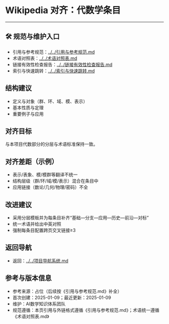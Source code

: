 # Wikipedia 对齐：代数学条目

---

## 🛠️ 规范与维护入口

- 引用与参考规范：[../../引用与参考规范.md](../../引用与参考规范.md)
- 术语对照表：[../../术语对照表.md](../../术语对照表.md)
- 链接有效性检查报告：[../../链接有效性检查报告.md](../../链接有效性检查报告.md)
- 索引与快速跳转：[../../索引与快速跳转.md](../../索引与快速跳转.md)

## 结构建议

- 定义与对象（群、环、域、模、表示）
- 基本性质与定理
- 重要例子与应用

## 对齐目标

与本项目代数部分的分层与术语标准保持一致。

## 对齐差距（示例）

- 表示/表象、模/模群等翻译不统一
- 结构层级（群/环/域/模/表示）混合在条目中
- 应用链接（数论/几何/物理/密码）不全

## 改进建议

- 采用分层模板并为每条目补齐“基础—分支—应用—历史—前沿—对标”
- 统一术语并给出中英对照
- 强制每条目配置跨页交叉链接≥3

## 返回导航

- 返回：[../../项目导航系统.md](../../项目导航系统.md)

## 参考与版本信息

- 参考来源：占位（后续按《引用与参考规范.md》补全）
- 首次创建：2025-01-09；最近更新：2025-01-09
- 维护：AI数学知识体系团队
- 规范遵循：本页引用与外链格式遵循《引用与参考规范.md》；术语统一遵循《术语对照表.md》
